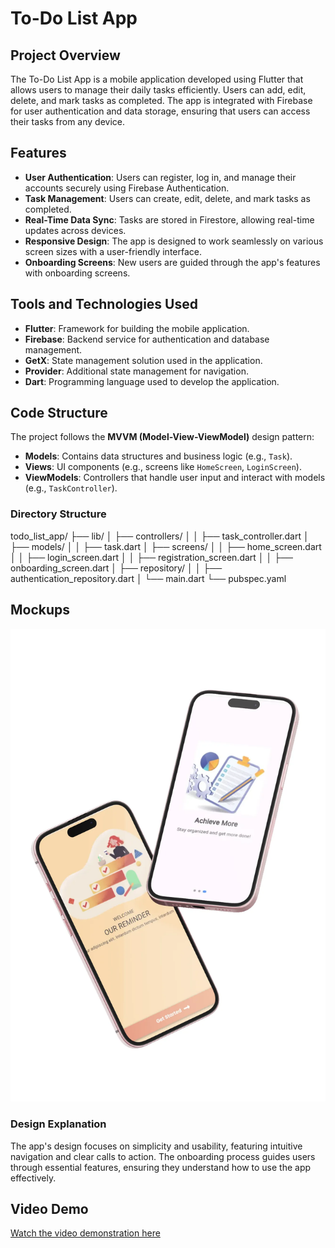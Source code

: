 # To-Do List App

## Project Overview
The To-Do List App is a mobile application developed using Flutter that allows users to manage their daily tasks efficiently. Users can add, edit, delete, and mark tasks as completed. The app is integrated with Firebase for user authentication and data storage, ensuring that users can access their tasks from any device.

## Features
- **User Authentication**: Users can register, log in, and manage their accounts securely using Firebase Authentication.
- **Task Management**: Users can create, edit, delete, and mark tasks as completed.
- **Real-Time Data Sync**: Tasks are stored in Firestore, allowing real-time updates across devices.
- **Responsive Design**: The app is designed to work seamlessly on various screen sizes with a user-friendly interface.
- **Onboarding Screens**: New users are guided through the app's features with onboarding screens.

## Tools and Technologies Used
- **Flutter**: Framework for building the mobile application.
- **Firebase**: Backend service for authentication and database management.
- **GetX**: State management solution used in the application.
- **Provider**: Additional state management for navigation.
- **Dart**: Programming language used to develop the application.

## Code Structure
The project follows the **MVVM (Model-View-ViewModel)** design pattern:
- **Models**: Contains data structures and business logic (e.g., `Task`).
- **Views**: UI components (e.g., screens like `HomeScreen`, `LoginScreen`).
- **ViewModels**: Controllers that handle user input and interact with models (e.g., `TaskController`).

### Directory Structure

todo_list_app/
├── lib/
│ ├── controllers/
│ │ ├── task_controller.dart
│ ├── models/
│ │ ├── task.dart
│ ├── screens/
│ │ ├── home_screen.dart
│ │ ├── login_screen.dart
│ │ ├── registration_screen.dart
│ │ ├── onboarding_screen.dart
│ ├── repository/
│ │ ├── authentication_repository.dart
│ └── main.dart
└── pubspec.yaml

## Mockups
![App Mockup](assets\images\freepik__upload__98650.png)  <!-- Adjust the path as necessary -->

### Design Explanation
The app's design focuses on simplicity and usability, featuring intuitive navigation and clear calls to action. The onboarding process guides users through essential features, ensuring they understand how to use the app effectively.

## Video Demo
[Watch the video demonstration here](https://www.youtube.com/watch?v=your_video_link)  <!-- Replace with your actual video link -->

